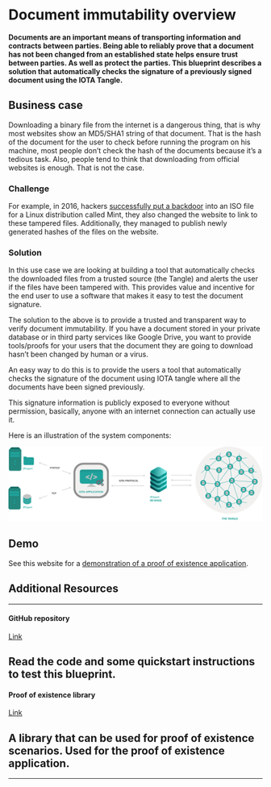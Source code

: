 # Document immutability overview

**Documents are an important means of transporting information and contracts between parties. Being able to reliably prove that a document has not been changed from an established state helps ensure trust between parties. As well as protect the parties. This blueprint describes a solution that automatically checks the signature of a previously signed document using the IOTA Tangle.**

## Business case

Downloading a binary file from the internet is a dangerous thing, that is why most websites show an MD5/SHA1 string of that document. That is the hash of the document for the user to check before running the program on his machine, most people don’t check the hash of the documents because it’s a tedious task. Also, people tend to think that downloading from official websites is enough. That is not the case.

### Challenge

For example, in 2016, hackers [successfully put a backdoor](https://blog.linuxmint.com/?p=2994) into an ISO file for a Linux distribution called Mint, they also changed the website to link to these tampered files. Additionally, they managed to publish newly generated hashes of the files on the website.

### Solution

In this use case we are looking at building a tool that automatically checks the downloaded files from a trusted source (the Tangle) and alerts the user if the files have been tampered with. This provides value and incentive for the end user to use a software that makes it easy to test the document signature.

The solution to the above is to provide a trusted and transparent way to verify document immutability.
If you have a document stored in your private database or in third party services like Google Drive, you want to provide tools/proofs for your users that the document they are going to download hasn’t been changed by human or a virus.

An easy way to do this is to provide the users a tool that automatically checks the signature of the document using IOTA tangle where all the documents have been signed previously.

This signature information is publicly exposed to everyone without permission, basically, anyone with an internet connection can actually use it.

Here is an illustration of the system components:

![Document immutability architecture](../images/document-immutability-architecture.png)

## Demo

See this website for a [demonstration of a proof of existence application](https://iota-poex.dag.sh/).

## Additional Resources

---------------
#### GitHub repository ####
[Link](https://github.com/iotaledger/poc-document-immutable-blueprint)

Read the code and some quickstart instructions to test this blueprint.
---
#### Proof of existence library ####
[Link](https://www.npmjs.com/package/@iota/poex-tool)

A library that can be used for proof of existence scenarios. Used for the proof of existence application.
---
---------------
